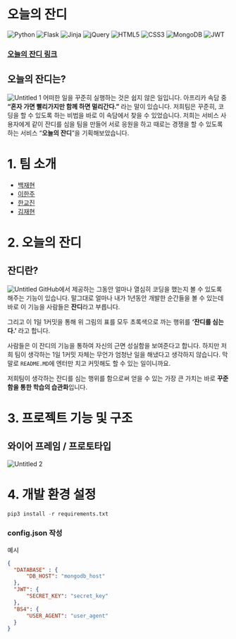 # 오늘의 잔디

![Python](https://img.shields.io/badge/python-3670A0?style=for-the-badge&logo=python&logoColor=ffdd54)
![Flask](https://img.shields.io/badge/flask-%23000.svg?style=for-the-badge&logo=flask&logoColor=white)
![Jinja](https://img.shields.io/badge/jinja-white.svg?style=for-the-badge&logo=jinja&logoColor=black)
![jQuery](https://img.shields.io/badge/jquery-%230769AD.svg?style=for-the-badge&logo=jquery&logoColor=white)
![HTML5](https://img.shields.io/badge/html5-%23E34F26.svg?style=for-the-badge&logo=html5&logoColor=white)
![CSS3](https://img.shields.io/badge/css3-%231572B6.svg?style=for-the-badge&logo=css3&logoColor=white)
![MongoDB](https://img.shields.io/badge/MongoDB-%234ea94b.svg?style=for-the-badge&logo=mongodb&logoColor=white)
![JWT](https://img.shields.io/badge/JWT-black?style=for-the-badge&logo=JSON%20web%20tokens)

### [오늘의 잔디 링크](http://52.79.227.227:5000/)

## 오늘의 잔디는?
![Untitled 1](https://user-images.githubusercontent.com/28504937/202376922-91a2a938-32d3-4fa5-ba57-76c46f9c47d4.png)
어떠한 일을 꾸준히 실행하는 것은 쉽지 않은 일입니다. 아프리카 속담 중 **“혼자 가면 빨리가지만 함께 하면 멀리간다.”** 라는 말이 있습니다. 저희팀은 꾸준히, 코딩을 할 수 있도록 하는 비법을  바로 이 속담에서 찾을 수 있었습니다. 저희는 서비스 사용자에게 같이 잔디를 심을 팀을 만들어 서로 응원을 하고 때로는 경쟁을 할 수 있도록 하는 서비스 “**오늘의 잔디**”을 기획해보았습니다.

# 1. 팀 소개
- [백재현](https://github.com/elderanni)
- [이한주](https://github.com/yanJuicy)
- [한교진](https://github.com/hangj97)
- [김재현](https://github.com/tjvm0877)

# 2. 오늘의 잔디
## 잔디란?
![Untitled](https://user-images.githubusercontent.com/28504937/202376814-a690cf68-e0f7-4f0a-b065-0ce38cac73a6.png)
GitHub에서 제공하는 그동안  얼마나 열심히 코딩을 했는지 볼 수 있도록 해주는 기능이 있습니다. 말그대로 얼마나 내가 1년동안 개발한 순간들을 볼 수 있는데 바로 이 기능을 사람들은 **잔디**라고 부릅니다. 

그리고 이 1일 1커밋을 통해 위 그림의 표를 모두 초록색으로 까는 행위를 **‘잔디를 심는다.’** 라고 합니다.

사람들은 이 잔디의 기능을 통하여 자신의 근면 성실함을 보여준다고 합니다. 하지만 저희 팀이 생각하는 1일 1커밋 자체는 무언가 엄청난 일을 해냈다고 생각하지 않습니다. 막말로 `README.MD`에 엔터만 치고 커밋해도 할 수 있는 일이니까요.

저희팀이 생각하는 잔디를 심는 행위를 함으로써 얻을 수 있는 가장 큰 가치는 바로 **꾸준함을 통한 학습의 습관화**입니다.


# 3. ****프로젝트 기능 및 구조****
## 와이어 프레임 / 프로토타입
![Untitled 2](https://user-images.githubusercontent.com/28504937/202376953-05fccc12-339f-49c6-9d73-1f9a429fa7d1.png)


# 4. ****개발 환경 설정****
```python
pip3 install -r requirements.txt
```
### config.json 작성 
예시
```json
{
  "DATABASE" : {
      "DB_HOST": "mongodb_host"
  },
  "JWT": {
      "SECRET_KEY": "secret_key"
  },
  "BS4": {
      "USER_AGENT": "user_agent"
  }
}
```
